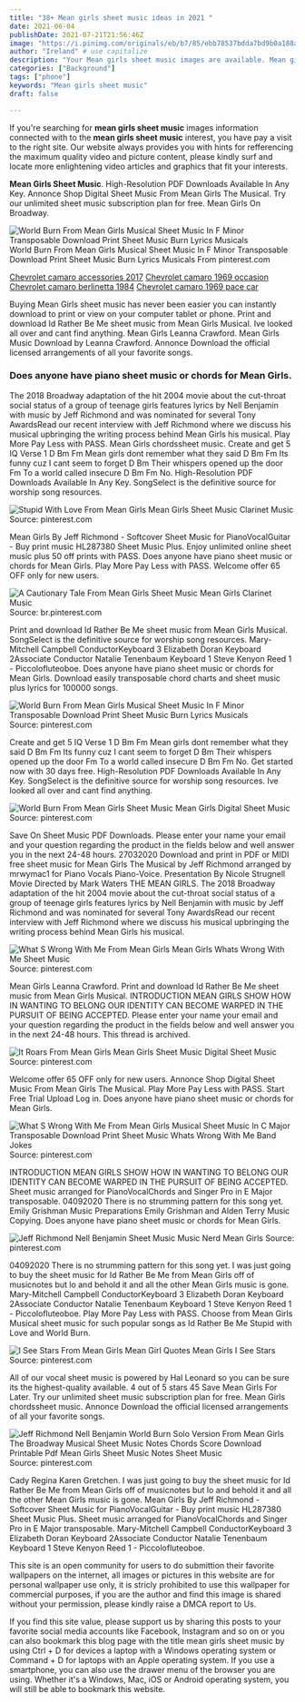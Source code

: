 ```yaml
---
title: "38+ Mean girls sheet music ideas in 2021 "
date: 2021-06-04
publishDate: 2021-07-21T21:56:46Z
image: "https://i.pinimg.com/originals/eb/b7/85/ebb78537bdda7bd9b0a188a78c0f13ce.png"
author: "Ireland" # use capitalize
description: "Your Mean girls sheet music images are available. Mean girls sheet music are a topic that is being searched for and liked by netizens today. You can Find and Download the Mean girls sheet music files here. Download all free photos."
categories: ["Background"]
tags: ["phone"]
keywords: "Mean girls sheet music"
draft: false

---
```


If you're searching for **mean girls sheet music** images information connected with to the **mean girls sheet music** interest, you have pay a visit to the right  site.  Our website always  provides you with  hints  for refferencing  the maximum  quality video and picture  content, please kindly surf and locate more enlightening video articles and graphics  that fit your interests.

**Mean Girls Sheet Music**. High-Resolution PDF Downloads Available In Any Key. Annonce Shop Digital Sheet Music From Mean Girls The Musical. Try our unlimited sheet music subscription plan for free. Mean Girls On Broadway.

![World Burn From Mean Girls Musical Sheet Music In F Minor Transposable Download Print Sheet Music Burn Lyrics Musicals](https://i.pinimg.com/originals/da/60/69/da6069942d3103f4d0e3865d139fecdd.gif "World Burn From Mean Girls Musical Sheet Music In F Minor Transposable Download Print Sheet Music Burn Lyrics Musicals")
World Burn From Mean Girls Musical Sheet Music In F Minor Transposable Download Print Sheet Music Burn Lyrics Musicals From pinterest.com

[Chevrolet camaro accessories 2017](/chevrolet-camaro-accessories-2017/)
[Chevrolet camaro 1969 occasion](/chevrolet-camaro-1969-occasion/)
[Chevrolet camaro berlinetta 1984](/chevrolet-camaro-berlinetta-1984/)
[Chevrolet camaro 1969 pace car](/chevrolet-camaro-1969-pace-car/)

Buying Mean Girls sheet music has never been easier you can instantly download to print or view on your computer tablet or phone. Print and download Id Rather Be Me sheet music from Mean Girls Musical. Ive looked all over and cant find anything. Mean Girls Leanna Crawford. Mean Girls Music Download by Leanna Crawford. Annonce Download the official licensed arrangements of all your favorite songs.

### Does anyone have piano sheet music or chords for Mean Girls.

The 2018 Broadway adaptation of the hit 2004 movie about the cut-throat social status of a group of teenage girls features lyrics by Nell Benjamin with music by Jeff Richmond and was nominated for several Tony AwardsRead our recent interview with Jeff Richmond where we discuss his musical upbringing the writing process behind Mean Girls his musical. Play More Pay Less with PASS. Mean Girls chordssheet music. Create and get 5 IQ Verse 1 D Bm Fm Mean girls dont remember what they said D Bm Fm Its funny cuz I cant seem to forget D Bm Their whispers opened up the door Fm To a world called insecure D Bm Fm No. High-Resolution PDF Downloads Available In Any Key. SongSelect is the definitive source for worship song resources.


![Stupid With Love From Mean Girls Mean Girls Sheet Music Clarinet Music](https://i.pinimg.com/originals/70/52/e3/7052e38e4b9d9564b648f076bce66e97.png "Stupid With Love From Mean Girls Mean Girls Sheet Music Clarinet Music")
Source: pinterest.com

Mean Girls By Jeff Richmond - Softcover Sheet Music for PianoVocalGuitar - Buy print music HL287380 Sheet Music Plus. Enjoy unlimited online sheet music plus 50 off prints with PASS. Does anyone have piano sheet music or chords for Mean Girls. Play More Pay Less with PASS. Welcome offer 65 OFF only for new users.

![A Cautionary Tale From Mean Girls Sheet Music Mean Girls Clarinet Music](https://i.pinimg.com/originals/fb/b8/e5/fbb8e5ad8420ab4052ff9ab6a599a1ce.png "A Cautionary Tale From Mean Girls Sheet Music Mean Girls Clarinet Music")
Source: br.pinterest.com

Print and download Id Rather Be Me sheet music from Mean Girls Musical. SongSelect is the definitive source for worship song resources. Mary-Mitchell Campbell ConductorKeyboard 3 Elizabeth Doran Keyboard 2Associate Conductor Natalie Tenenbaum Keyboard 1 Steve Kenyon Reed 1 - Piccolofluteoboe. Does anyone have piano sheet music or chords for Mean Girls. Download easily transposable chord charts and sheet music plus lyrics for 100000 songs.

![World Burn From Mean Girls Musical Sheet Music In F Minor Transposable Download Print Sheet Music Burn Lyrics Musicals](https://i.pinimg.com/originals/da/60/69/da6069942d3103f4d0e3865d139fecdd.gif "World Burn From Mean Girls Musical Sheet Music In F Minor Transposable Download Print Sheet Music Burn Lyrics Musicals")
Source: pinterest.com

Create and get 5 IQ Verse 1 D Bm Fm Mean girls dont remember what they said D Bm Fm Its funny cuz I cant seem to forget D Bm Their whispers opened up the door Fm To a world called insecure D Bm Fm No. Get started now with 30 days free. High-Resolution PDF Downloads Available In Any Key. SongSelect is the definitive source for worship song resources. Ive looked all over and cant find anything.

![World Burn From Mean Girls Sheet Music Mean Girls Digital Sheet Music](https://i.pinimg.com/originals/c8/9e/63/c89e63f6fc96aecccae46cbf463f2b0f.png "World Burn From Mean Girls Sheet Music Mean Girls Digital Sheet Music")
Source: pinterest.com

Save On Sheet Music PDF Downloads. Please enter your name your email and your question regarding the product in the fields below and well answer you in the next 24-48 hours. 27032020 Download and print in PDF or MIDI free sheet music for Mean Girls The Musical by Jeff Richmond arranged by mrwymac1 for Piano Vocals Piano-Voice. Presentation By Nicole Strugnell Movie Directed by Mark Waters THE MEAN GIRLS. The 2018 Broadway adaptation of the hit 2004 movie about the cut-throat social status of a group of teenage girls features lyrics by Nell Benjamin with music by Jeff Richmond and was nominated for several Tony AwardsRead our recent interview with Jeff Richmond where we discuss his musical upbringing the writing process behind Mean Girls his musical.

![What S Wrong With Me From Mean Girls Mean Girls Whats Wrong With Me Sheet Music](https://i.pinimg.com/originals/dd/c3/f8/ddc3f803233f80f7e34f73db492d8981.png "What S Wrong With Me From Mean Girls Mean Girls Whats Wrong With Me Sheet Music")
Source: pinterest.com

Mean Girls Leanna Crawford. Print and download Id Rather Be Me sheet music from Mean Girls Musical. INTRODUCTION MEAN GIRLS SHOW HOW IN WANTING TO BELONG OUR IDENTITY CAN BECOME WARPED IN THE PURSUIT OF BEING ACCEPTED. Please enter your name your email and your question regarding the product in the fields below and well answer you in the next 24-48 hours. This thread is archived.

![It Roars From Mean Girls Mean Girls Sheet Music Digital Sheet Music](https://i.pinimg.com/originals/ba/a7/42/baa742f7215425eabeaf8069d2b8a76f.png "It Roars From Mean Girls Mean Girls Sheet Music Digital Sheet Music")
Source: pinterest.com

Welcome offer 65 OFF only for new users. Annonce Shop Digital Sheet Music From Mean Girls The Musical. Play More Pay Less with PASS. Start Free Trial Upload Log in. Does anyone have piano sheet music or chords for Mean Girls.

![What S Wrong With Me From Mean Girls Musical Sheet Music In C Major Transposable Download Print Sheet Music Whats Wrong With Me Band Jokes](https://i.pinimg.com/originals/6d/72/d2/6d72d262fe479f27aeb3caa1a74a1d0b.gif "What S Wrong With Me From Mean Girls Musical Sheet Music In C Major Transposable Download Print Sheet Music Whats Wrong With Me Band Jokes")
Source: pinterest.com

INTRODUCTION MEAN GIRLS SHOW HOW IN WANTING TO BELONG OUR IDENTITY CAN BECOME WARPED IN THE PURSUIT OF BEING ACCEPTED. Sheet music arranged for PianoVocalChords and Singer Pro in E Major transposable. 04092020 There is no strumming pattern for this song yet. Emily Grishman Music Preparations Emily Grishman and Alden Terry Music Copying. Does anyone have piano sheet music or chords for Mean Girls.

![Jeff Richmond Nell Benjamin Sheet Music Music Nerd Mean Girls](https://i.pinimg.com/originals/09/73/79/0973799be2db7afdf0f6fc308b14a910.png "Jeff Richmond Nell Benjamin Sheet Music Music Nerd Mean Girls")
Source: pinterest.com

04092020 There is no strumming pattern for this song yet. I was just going to buy the sheet music for Id Rather Be Me from Mean Girls off of musicnotes but lo and behold it and all the other Mean Girls music is gone. Mary-Mitchell Campbell ConductorKeyboard 3 Elizabeth Doran Keyboard 2Associate Conductor Natalie Tenenbaum Keyboard 1 Steve Kenyon Reed 1 - Piccolofluteoboe. Play More Pay Less with PASS. Choose from Mean Girls Musical sheet music for such popular songs as Id Rather Be Me Stupid with Love and World Burn.

![I See Stars From Mean Girls Mean Girl Quotes Mean Girls I See Stars](https://i.pinimg.com/originals/19/f9/f5/19f9f5b64b8fbcb8da4035f54034d4f7.png "I See Stars From Mean Girls Mean Girl Quotes Mean Girls I See Stars")
Source: pinterest.com

All of our vocal sheet music is powered by Hal Leonard so you can be sure its the highest-quality available. 4 out of 5 stars 45 Save Mean Girls For Later. Try our unlimited sheet music subscription plan for free. Mean Girls chordssheet music. Annonce Download the official licensed arrangements of all your favorite songs.

![Jeff Richmond Nell Benjamin World Burn Solo Version From Mean Girls The Broadway Musical Sheet Music Notes Chords Score Download Printable Pdf Mean Girls Sheet Music Notes Sheet Music](https://i.pinimg.com/originals/eb/b7/85/ebb78537bdda7bd9b0a188a78c0f13ce.png "Jeff Richmond Nell Benjamin World Burn Solo Version From Mean Girls The Broadway Musical Sheet Music Notes Chords Score Download Printable Pdf Mean Girls Sheet Music Notes Sheet Music")
Source: pinterest.com

Cady Regina Karen Gretchen. I was just going to buy the sheet music for Id Rather Be Me from Mean Girls off of musicnotes but lo and behold it and all the other Mean Girls music is gone. Mean Girls By Jeff Richmond - Softcover Sheet Music for PianoVocalGuitar - Buy print music HL287380 Sheet Music Plus. Sheet music arranged for PianoVocalChords and Singer Pro in E Major transposable. Mary-Mitchell Campbell ConductorKeyboard 3 Elizabeth Doran Keyboard 2Associate Conductor Natalie Tenenbaum Keyboard 1 Steve Kenyon Reed 1 - Piccolofluteoboe.

This site is an open community for users to do submittion their favorite wallpapers on the internet, all images or pictures in this website are for personal wallpaper use only, it is stricly prohibited to use this wallpaper for commercial purposes, if you are the author and find this image is shared without your permission, please kindly raise a DMCA report to Us.

If you find this site value, please support us by sharing this posts to your favorite social media accounts like Facebook, Instagram and so on or you can also bookmark this blog page with the title mean girls sheet music by using Ctrl + D for devices a laptop with a Windows operating system or Command + D for laptops with an Apple operating system. If you use a smartphone, you can also use the drawer menu of the browser you are using. Whether it's a Windows, Mac, iOS or Android operating system, you will still be able to bookmark this website.
